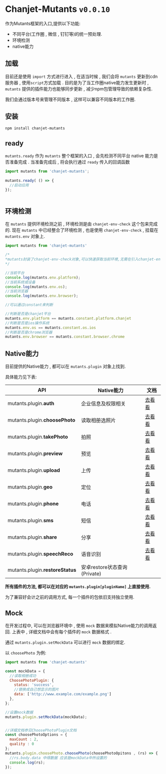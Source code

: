 # Chanjet-Mutants `v0.0.10`

作为Mutants框架的入口,提供以下功能:

- 不同平台(工作圈 , 微信 , 钉钉等)的统一预处理.
- 环境检测
- native能力



## 加载

目前还是使用 `import` 方式进行进入 , 在适当时候 , 我们会将 `mutants` 更新到cdn服务器 , 使用`script`方式加载 . 目的是为了当工作圈native能力发生更新时 , `mutants` 提供的插件能力也能够同步更新 , 减少npm包管理导致的依赖复杂性.

我们会通过版本号来管理不同版本 , 这样可以兼容不同版本的工作圈.



## 安装

```shell
npm install chanjet-mutants
```



## ready

`mutants.ready` 作为 `mutants` 整个框架的入口 , 会先检测不同平台 native 能力是否准备完成 . 当准备完成后 , 将会执行通过 `ready` 传入的回调函数



```javascript
import mutants from 'chanjet-mutants';
  
mutants.ready( () => {
  //启动应用
});
  

```



## 环境检测

在 `mutants` 提供环境检测之前 , 环境检测是由 `chanjet-env-check` 这个包来完成的. 现在 `mutants` 中已经整合了环境检测 , 也是使用 `chanjet-env-check` , 挂载在 `mutants.env` 对象上. 

```javascript
import mutants from 'chanjet-mutants'

/*
*mutants封装了chanjet-env-check对象,可以快速获取当前环境,无需在引入chanjet-env-check包,详见接口文档
*/

//当前平台
console.log(mutants.env.platform);
//当前系统或设备
console.log(mutants.env.os);
//当前浏览器
console.log(mutants.env.browser);

//可以通过constant来判断

//判断是否是chanjet平台
mutants.env.platform == mutants.constant.platform.chanjet
//判断是否是ios操作系统
mutants.env.os == mutants.constant.os.ios
//判断是否是chrome浏览器
mutants.env.browser == mutants.constant.browser.chrome
```



## Native能力

目前提供的Native能力 , 都可以在 `mutants.plugin` 对象上找到. 

具体能力见下表:

| API                              | Native能力               | 文档                                    |
| -------------------------------- | ---------------------- | ------------------------------------- |
| mutants.plugin.**auth**          | 企业信息及权限相关              | [去看看](chanjet-plugin-auth.md)         |
| mutants.plugin.**choosePhoto**   | 读取相册选照片                | [去看看](chanjet-plugin-choose-photo.md) |
| mutants.plugin.**takePhoto**     | 拍照                     | [去看看](chanjet-plugin-take-photo.md)   |
| mutants.plugin.**preview**       | 预览                     | [去看看](chanjet-plugin-preview.md)      |
| mutants.plugin.**upload**        | 上传                     | [去看看](chanjet-plugin-upload.md)       |
| mutants.plugin.**geo**           | 定位                     | [去看看](chanjet-plugin-geo.md)          |
| mutants.plugin.**phone**         | 电话                     | [去看看](chanjet-plugin-phone-call.md)   |
| mutants.plugin.**sms**           | 短信                     | [去看看](chanjet-plugin-sms.md)          |
| mutants.plugin.**share**         | 分享                     | [去看看](chanjet-plugin-share.md)        |
| mutants.plugin.**speechReco**    | 语音识别                   | [去看看](chanjet-plugin-speech-reco.md)  |
| mutants.plugin.**restoreStatus** | 安卓restore状态查询(Private) |                                       |



**所有插件的方法, 都可以在对应的 `mutants.plugin[pluginName]` 上直接使用.**

为了兼容好会计之前的调用方式, 每一个插件的包依旧支持独立使用.



## Mock

在开发过程中, 可以在浏览器环境中 , 使用 `mock` 数据来模拟Native能力的调用返回. 上表中 , 详细文档中会有每个插件的 `mock` 数据格式 . 

通过 `mutants.plugin.setMockData` 可以进行 `mock` 数据的绑定.

以 `choosePhoto` 为例:

```javascript
import mutants from 'chanjet-mutants'

const mockData = {
  //读取相册成功
  ChoosePhotoPlugin: {
    status: 'success',
    //替换成自己想显示的图片
    data: ['http://www.example.com/example.png']
  },
};

//设置mock数据
mutants.plugin.setMockData(mockData);


//详细文档参见ChoosePhotoPlugin文档
const choosePhotoOptions = {
  maxCount : 2,
  quality : 0
};
mutants.plugin.choosePhoto.choosePhoto(choosePhotoOpitons , (rs) => {
  //rs.body.data 中得数据 应该是mockData中所设置的
  console.log(rs);
});

```












